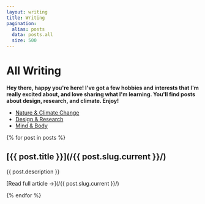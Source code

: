 ```yaml
---
layout: writing
title: Writing
pagination:
  alias: posts
  data: posts.all
  size: 500
---
```


# All Writing
**Hey there, happy you're here! I've got a few hobbies and interests that I'm really excited about, and love sharing what I'm learning. You'll find posts about design, research, and climate. Enjoy!**

- [Nature & Climate Change](/nature-and-climate-change/)
- [Design & Research](/design-and-research/)
- [Mind & Body](/mind-and-body/)

{% for post in posts %}
<div class="post">
  
## [{{ post.title }}](/{{ post.slug.current }}/)

{{ post.description }}

[Read full article &rarr;](/{{ post.slug.current }}/)

</div>

{% endfor %}
